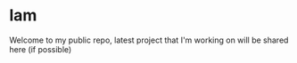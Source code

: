 # lam
Welcome to my public repo, latest project that I'm working on will be shared here (if possible)
